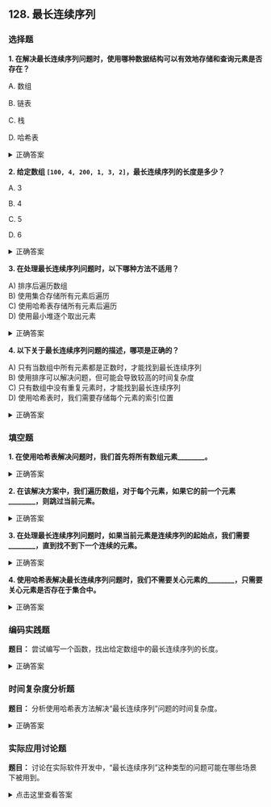 ## 128. 最长连续序列

### 选择题

**1. 在解决最长连续序列问题时，使用哪种数据结构可以有效地存储和查询元素是否存在？**

A. 数组

B. 链表

C. 栈

D. 哈希表

<details>
  <summary>正确答案</summary>答案： D. 哈希表
</details>

**2. 给定数组 `[100, 4, 200, 1, 3, 2]`，最长连续序列的长度是多少？**

A. 3

B. 4

C. 5

D. 6

<details>
  <summary>正确答案</summary>
  <p>答案：B. 4</p>
  <span>最长连续序列是：</span>
  <ul>
    <li><code>[1, 2, 3, 4]</code></li>
  </ul>
</details>

**3. 在处理最长连续序列问题时，以下哪种方法不适用？**

A) 排序后遍历数组  
B) 使用集合存储所有元素后遍历  
C) 使用哈希表存储所有元素后遍历  
D) 使用最小堆逐个取出元素

<details>
  <summary>正确答案</summary>D) 使用最小堆逐个取出元素
</details>

**4. 以下关于最长连续序列问题的描述，哪项是正确的？**

A) 只有当数组中所有元素都是正数时，才能找到最长连续序列  
B) 使用排序可以解决问题，但可能会导致较高的时间复杂度  
C) 只有数组中没有重复元素时，才能找到最长连续序列  
D) 使用哈希表时，我们需要存储每个元素的索引位置

<details>
  <summary>正确答案</summary>B) 使用排序可以解决问题，但可能会导致较高的时间复杂度
</details>


### 填空题

**1. 在使用哈希表解决问题时，我们首先将所有数组元素________。**
<details>
  <summary>正确答案</summary>答案： 插入到哈希表中
</details>

**2. 在该解决方案中，我们遍历数组，对于每个元素，如果它的前一个元素________，则跳过当前元素。**
<details>
  <summary>正确答案</summary>答案： 不在哈希表中
</details>

**3. 在处理最长连续序列问题时，如果当前元素是连续序列的起始点，我们需要________，直到找不到下一个连续的元素。**
<details>
  <summary>正确答案</summary>不断增加当前元素的值
</details>

**4. 使用哈希表解决最长连续序列问题时，我们不需要关心元素的________，只需要关心元素是否存在于集合中。**
<details>
  <summary>正确答案</summary>原始顺序
</details>


### 编码实践题

**题目：** 尝试编写一个函数，找出给定数组中的最长连续序列的长度。

<details>
  <summary>正确答案</summary>

```python
def longest_consecutive(nums):
    num_set = set(nums)
    longest_streak = 0

    for num in num_set:
        if num - 1 not in num_set:
            current_num = num
            current_streak = 1

            while current_num + 1 in num_set:
                current_num += 1
                current_streak += 1

            longest_streak = max(longest_streak, current_streak)

    return longest_streak
```
</details>

### 时间复杂度分析题

**题目：** 分析使用哈希表方法解决“最长连续序列”问题的时间复杂度。

<details>
  <summary>正确答案</summary>答案： O(n)。尽管每个元素可能被检查两次，但整体上，每个元素只会被访问常数次。
</details>

### 实际应用讨论题

**题目：** 讨论在实际软件开发中，“最长连续序列”这种类型的问题可能在哪些场景下被用到。

<details>
  <summary>点击这里查看答案</summary>可能的答案：数据分析、网络通信、游戏开发等领域，特别是需要识别或处理连续数据集合的场景，如统计连续出勤天数、连续数据包的传输、连续得分的记录等。
</details>
